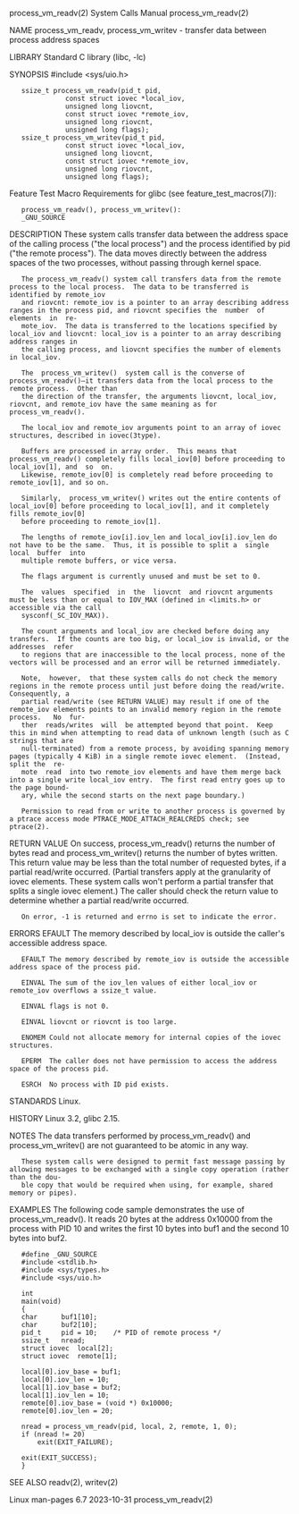 process_vm_readv(2)						      System Calls Manual						   process_vm_readv(2)

NAME
       process_vm_readv, process_vm_writev - transfer data between process address spaces

LIBRARY
       Standard C library (libc, -lc)

SYNOPSIS
       #include <sys/uio.h>

       ssize_t process_vm_readv(pid_t pid,
			      const struct iovec *local_iov,
			      unsigned long liovcnt,
			      const struct iovec *remote_iov,
			      unsigned long riovcnt,
			      unsigned long flags);
       ssize_t process_vm_writev(pid_t pid,
			      const struct iovec *local_iov,
			      unsigned long liovcnt,
			      const struct iovec *remote_iov,
			      unsigned long riovcnt,
			      unsigned long flags);

   Feature Test Macro Requirements for glibc (see feature_test_macros(7)):

       process_vm_readv(), process_vm_writev():
	   _GNU_SOURCE

DESCRIPTION
       These  system calls transfer data between the address space of the calling process ("the local process") and the process identified by pid ("the remote
       process").  The data moves directly between the address spaces of the two processes, without passing through kernel space.

       The process_vm_readv() system call transfers data from the remote process to the local process.	The data to be transferred is identified by remote_iov
       and riovcnt: remote_iov is a pointer to an array describing address ranges in the process pid, and riovcnt specifies the	 number	 of  elements  in  re‐
       mote_iov.  The data is transferred to the locations specified by local_iov and liovcnt: local_iov is a pointer to an array describing address ranges in
       the calling process, and liovcnt specifies the number of elements in local_iov.

       The  process_vm_writev()	 system call is the converse of process_vm_readv()—it transfers data from the local process to the remote process.  Other than
       the direction of the transfer, the arguments liovcnt, local_iov, riovcnt, and remote_iov have the same meaning as for process_vm_readv().

       The local_iov and remote_iov arguments point to an array of iovec structures, described in iovec(3type).

       Buffers are processed in array order.  This means that process_vm_readv() completely fills local_iov[0] before proceeding to local_iov[1], and  so  on.
       Likewise, remote_iov[0] is completely read before proceeding to remote_iov[1], and so on.

       Similarly,  process_vm_writev() writes out the entire contents of local_iov[0] before proceeding to local_iov[1], and it completely fills remote_iov[0]
       before proceeding to remote_iov[1].

       The lengths of remote_iov[i].iov_len and local_iov[i].iov_len do not have to be the same.  Thus, it is possible to split a  single  local  buffer  into
       multiple remote buffers, or vice versa.

       The flags argument is currently unused and must be set to 0.

       The  values  specified  in  the	liovcnt	 and riovcnt arguments must be less than or equal to IOV_MAX (defined in <limits.h> or accessible via the call
       sysconf(_SC_IOV_MAX)).

       The count arguments and local_iov are checked before doing any transfers.  If the counts are too big, or local_iov is invalid, or the  addresses	 refer
       to regions that are inaccessible to the local process, none of the vectors will be processed and an error will be returned immediately.

       Note,  however,	that these system calls do not check the memory regions in the remote process until just before doing the read/write.  Consequently, a
       partial read/write (see RETURN VALUE) may result if one of the remote_iov elements points to an invalid memory region in the remote process.   No  fur‐
       ther  reads/writes  will	 be attempted beyond that point.  Keep this in mind when attempting to read data of unknown length (such as C strings that are
       null-terminated) from a remote process, by avoiding spanning memory pages (typically 4 KiB) in a single remote iovec element.  (Instead, split the  re‐
       mote  read  into two remote_iov elements and have them merge back into a single write local_iov entry.  The first read entry goes up to the page bound‐
       ary, while the second starts on the next page boundary.)

       Permission to read from or write to another process is governed by a ptrace access mode PTRACE_MODE_ATTACH_REALCREDS check; see ptrace(2).

RETURN VALUE
       On success, process_vm_readv() returns the number of bytes read and process_vm_writev() returns the number of bytes written.  This return value may  be
       less than the total number of requested bytes, if a partial read/write occurred.	 (Partial transfers apply at the granularity of iovec elements.	 These
       system  calls  won't  perform  a partial transfer that splits a single iovec element.)  The caller should check the return value to determine whether a
       partial read/write occurred.

       On error, -1 is returned and errno is set to indicate the error.

ERRORS
       EFAULT The memory described by local_iov is outside the caller's accessible address space.

       EFAULT The memory described by remote_iov is outside the accessible address space of the process pid.

       EINVAL The sum of the iov_len values of either local_iov or remote_iov overflows a ssize_t value.

       EINVAL flags is not 0.

       EINVAL liovcnt or riovcnt is too large.

       ENOMEM Could not allocate memory for internal copies of the iovec structures.

       EPERM  The caller does not have permission to access the address space of the process pid.

       ESRCH  No process with ID pid exists.

STANDARDS
       Linux.

HISTORY
       Linux 3.2, glibc 2.15.

NOTES
       The data transfers performed by process_vm_readv() and process_vm_writev() are not guaranteed to be atomic in any way.

       These system calls were designed to permit fast message passing by allowing messages to be exchanged with a single copy operation (rather than the dou‐
       ble copy that would be required when using, for example, shared memory or pipes).

EXAMPLES
       The following code sample demonstrates the use of process_vm_readv().  It reads 20 bytes at the address 0x10000 from the process with PID 10 and writes
       the first 10 bytes into buf1 and the second 10 bytes into buf2.

       #define _GNU_SOURCE
       #include <stdlib.h>
       #include <sys/types.h>
       #include <sys/uio.h>

       int
       main(void)
       {
	   char		 buf1[10];
	   char		 buf2[10];
	   pid_t	 pid = 10;    /* PID of remote process */
	   ssize_t	 nread;
	   struct iovec	 local[2];
	   struct iovec	 remote[1];

	   local[0].iov_base = buf1;
	   local[0].iov_len = 10;
	   local[1].iov_base = buf2;
	   local[1].iov_len = 10;
	   remote[0].iov_base = (void *) 0x10000;
	   remote[0].iov_len = 20;

	   nread = process_vm_readv(pid, local, 2, remote, 1, 0);
	   if (nread != 20)
	       exit(EXIT_FAILURE);

	   exit(EXIT_SUCCESS);
       }

SEE ALSO
       readv(2), writev(2)

Linux man-pages 6.7							  2023-10-31							   process_vm_readv(2)
